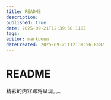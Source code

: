 ```yaml
---
title: README
description: 
published: true
date: 2025-09-21T12:39:58.118Z
tags: 
editor: markdown
dateCreated: 2025-09-21T12:39:56.868Z
---
```


# README

精彩的内容即将呈现。。。